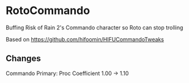 # RotoCommando

Buffing Risk of Rain 2's Commando character so Roto can stop trolling

Based on https://github.com/hifoomin/HIFUCommandoTweaks

## Changes

Commando Primary: Proc Coefficient 1.00 -> 1.10
